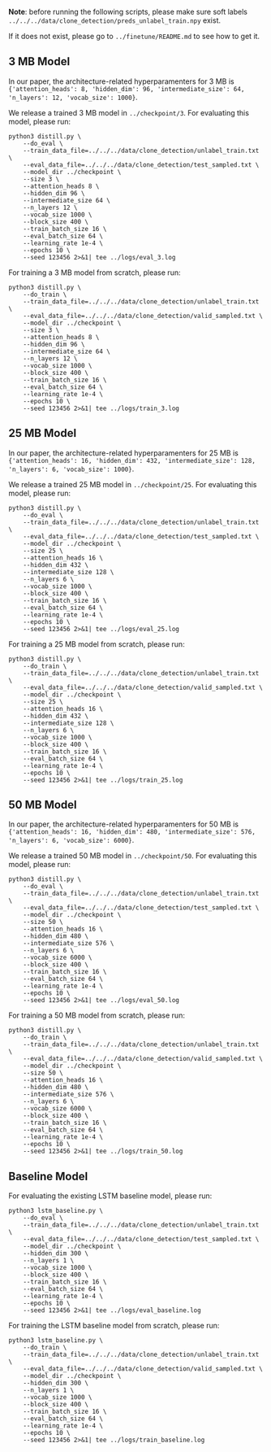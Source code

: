 
**Note**: before running the following scripts, please make sure soft labels `../../../data/clone_detection/preds_unlabel_train.npy` exist.

If it does not exist, please go to `../finetune/README.md` to see how to get it.

## 3 MB Model

In our paper, the architecture-related hyperparamenters for 3 MB is `{'attention_heads': 8, 'hidden_dim': 96, 'intermediate_size': 64, 'n_layers': 12, 'vocab_size': 1000}`.

We release a trained 3 MB model in `../checkpoint/3`. For evaluating this model, please run:
```
python3 distill.py \
    --do_eval \
    --train_data_file=../../../data/clone_detection/unlabel_train.txt \
    --eval_data_file=../../../data/clone_detection/test_sampled.txt \
    --model_dir ../checkpoint \
    --size 3 \
    --attention_heads 8 \
    --hidden_dim 96 \
    --intermediate_size 64 \
    --n_layers 12 \
    --vocab_size 1000 \
    --block_size 400 \
    --train_batch_size 16 \
    --eval_batch_size 64 \
    --learning_rate 1e-4 \
    --epochs 10 \
    --seed 123456 2>&1| tee ../logs/eval_3.log
```

For training a 3 MB model from scratch, please run:
```
python3 distill.py \
    --do_train \
    --train_data_file=../../../data/clone_detection/unlabel_train.txt \
    --eval_data_file=../../../data/clone_detection/valid_sampled.txt \
    --model_dir ../checkpoint \
    --size 3 \
    --attention_heads 8 \
    --hidden_dim 96 \
    --intermediate_size 64 \
    --n_layers 12 \
    --vocab_size 1000 \
    --block_size 400 \
    --train_batch_size 16 \
    --eval_batch_size 64 \
    --learning_rate 1e-4 \
    --epochs 10 \
    --seed 123456 2>&1| tee ../logs/train_3.log
```

## 25 MB Model

In our paper, the architecture-related hyperparamenters for 25 MB is `{'attention_heads': 16, 'hidden_dim': 432, 'intermediate_size': 128, 'n_layers': 6, 'vocab_size': 1000}`.

We release a trained 25 MB model in `../checkpoint/25`. For evaluating this model, please run:
```
python3 distill.py \
    --do_eval \
    --train_data_file=../../../data/clone_detection/unlabel_train.txt \
    --eval_data_file=../../../data/clone_detection/test_sampled.txt \
    --model_dir ../checkpoint \
    --size 25 \
    --attention_heads 16 \
    --hidden_dim 432 \
    --intermediate_size 128 \
    --n_layers 6 \
    --vocab_size 1000 \
    --block_size 400 \
    --train_batch_size 16 \
    --eval_batch_size 64 \
    --learning_rate 1e-4 \
    --epochs 10 \
    --seed 123456 2>&1| tee ../logs/eval_25.log
```

For training a 25 MB model from scratch, please run:
```
python3 distill.py \
    --do_train \
    --train_data_file=../../../data/clone_detection/unlabel_train.txt \
    --eval_data_file=../../../data/clone_detection/valid_sampled.txt \
    --model_dir ../checkpoint \
    --size 25 \
    --attention_heads 16 \
    --hidden_dim 432 \
    --intermediate_size 128 \
    --n_layers 6 \
    --vocab_size 1000 \
    --block_size 400 \
    --train_batch_size 16 \
    --eval_batch_size 64 \
    --learning_rate 1e-4 \
    --epochs 10 \
    --seed 123456 2>&1| tee ../logs/train_25.log
```

## 50 MB Model

In our paper, the architecture-related hyperparamenters for 50 MB is `{'attention_heads': 16, 'hidden_dim': 480, 'intermediate_size': 576, 'n_layers': 6, 'vocab_size': 6000}`.

We release a trained 50 MB model in `../checkpoint/50`. For evaluating this model, please run:
```
python3 distill.py \
    --do_eval \
    --train_data_file=../../../data/clone_detection/unlabel_train.txt \
    --eval_data_file=../../../data/clone_detection/test_sampled.txt \
    --model_dir ../checkpoint \
    --size 50 \
    --attention_heads 16 \
    --hidden_dim 480 \
    --intermediate_size 576 \
    --n_layers 6 \
    --vocab_size 6000 \
    --block_size 400 \
    --train_batch_size 16 \
    --eval_batch_size 64 \
    --learning_rate 1e-4 \
    --epochs 10 \
    --seed 123456 2>&1| tee ../logs/eval_50.log
```

For training a 50 MB model from scratch, please run:
```
python3 distill.py \
    --do_train \
    --train_data_file=../../../data/clone_detection/unlabel_train.txt \
    --eval_data_file=../../../data/clone_detection/valid_sampled.txt \
    --model_dir ../checkpoint \
    --size 50 \
    --attention_heads 16 \
    --hidden_dim 480 \
    --intermediate_size 576 \
    --n_layers 6 \
    --vocab_size 6000 \
    --block_size 400 \
    --train_batch_size 16 \
    --eval_batch_size 64 \
    --learning_rate 1e-4 \
    --epochs 10 \
    --seed 123456 2>&1| tee ../logs/train_50.log
```

## Baseline Model

For evaluating the existing LSTM baseline model, please run:
```
python3 lstm_baseline.py \
    --do_eval \
    --train_data_file=../../../data/clone_detection/unlabel_train.txt \
    --eval_data_file=../../../data/clone_detection/test_sampled.txt \
    --model_dir ../checkpoint \
    --hidden_dim 300 \
    --n_layers 1 \
    --vocab_size 1000 \
    --block_size 400 \
    --train_batch_size 16 \
    --eval_batch_size 64 \
    --learning_rate 1e-4 \
    --epochs 10 \
    --seed 123456 2>&1| tee ../logs/eval_baseline.log
```

For training the LSTM baseline model from scratch, please run:
```
python3 lstm_baseline.py \
    --do_train \
    --train_data_file=../../../data/clone_detection/unlabel_train.txt \
    --eval_data_file=../../../data/clone_detection/valid_sampled.txt \
    --model_dir ../checkpoint \
    --hidden_dim 300 \
    --n_layers 1 \
    --vocab_size 1000 \
    --block_size 400 \
    --train_batch_size 16 \
    --eval_batch_size 64 \
    --learning_rate 1e-4 \
    --epochs 10 \
    --seed 123456 2>&1| tee ../logs/train_baseline.log
```